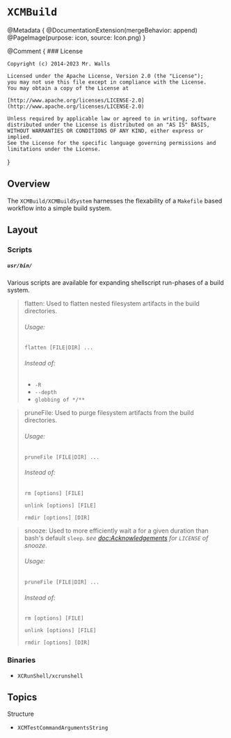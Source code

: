 # ``XCMBuild``

@Metadata {
	@DocumentationExtension(mergeBehavior: append)
	@PageImage(purpose: icon, source: Icon.png)
}

@Comment {
	### License

	Copyright (c) 2014-2023 Mr. Walls

	Licensed under the Apache License, Version 2.0 (the "License");
	you may not use this file except in compliance with the License.
	You may obtain a copy of the License at

	[http://www.apache.org/licenses/LICENSE-2.0](http://www.apache.org/licenses/LICENSE-2.0)

	Unless required by applicable law or agreed to in writing, software
	distributed under the License is distributed on an "AS IS" BASIS,
	WITHOUT WARRANTIES OR CONDITIONS OF ANY KIND, either express or implied.
	See the License for the specific language governing permissions and
	limitations under the License.
}

## Overview

The ``XCMBuild/XCMBuildSystem`` harnesses the flexability of a `Makefile` based workflow into a simple build system.


## Layout

### Scripts

##### `usr/bin/`

Various scripts are available for expanding shellscript run-phases of a build system.

>flatten: Used to flatten nested filesystem artifacts in the build directories.
>###### Usage:
>```console
>flatten [FILE|DIR] ...
>```
>###### Instead of:
>- `-R`
>- `--depth`
>- `globbing of */**`

>pruneFile: Used to purge filesystem artifacts from the build directories.
>###### Usage:
>```console
>pruneFile [FILE|DIR] ...
>```
>###### Instead of:
>```console
>rm [options] [FILE]
>```
>```console
>unlink [options] [FILE]
>```
>```console
>rmdir [options] [DIR]
>```

>snooze: Used to more efficiently wait a for a given duration than bash's default `sleep`.
> _see <doc:Acknowledgements> for `LICENSE` of snooze._
>###### Usage:
>```console
>pruneFile [FILE|DIR] ...
>```
>###### Instead of:
>```console
>rm [options] [FILE]
>```
>```console
>unlink [options] [FILE]
>```
>```console
>rmdir [options] [DIR]
>```

### Binaries

- ``XCRunShell/xcrunshell``

## Topics

<!--@START_MENU_TOKEN@-->Structure<!--@END_MENU_TOKEN@-->

- ``XCMTestCommandArgumentsString``
